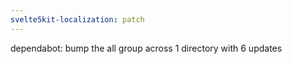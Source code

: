 ```yaml
---
svelte5kit-localization: patch
---
```


dependabot: bump the all group across 1 directory with 6 updates
